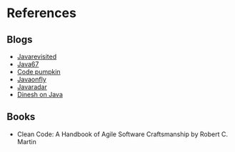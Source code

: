 # References

## Blogs

- [Javarevisited](http://javarevisited.blogspot.fr)
- [Java67](http://www.java67.com)
- [Code pumpkin](http://codepumpkin.com)
- [Javaonfly](http://javaonfly.blogspot.fr/)
- [Javaradar](https://javaradar.blogspot.com/)
- [Dinesh on Java](https://www.dineshonjava.com/)

## Books

- Clean Code: A Handbook of Agile Software Craftsmanship
  by Robert C. Martin

<!-- http://javarevisited.blogspot.fr/2013/01/top-5-java-programming-books-best-good.html
http://javarevisited.blogspot.fr/2015/07/5-data-structure-and-algorithm-books-best-must-read.html-->